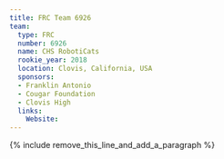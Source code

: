```yaml
---
title: FRC Team 6926
team:
  type: FRC
  number: 6926
  name: CHS RobotiCats
  rookie_year: 2018
  location: Clovis, California, USA
  sponsors:
  - Franklin Antonio
  - Cougar Foundation
  - Clovis High
  links:
    Website:
---
```


{% include remove_this_line_and_add_a_paragraph %}